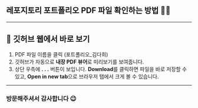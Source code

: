 ## 레포지토리 포트폴리오 PDF 파일 확인하는 방법 📄✨

---

## 🔎 깃허브 웹에서 바로 보기

1. PDF 파일 이름을 클릭 (포트폴리오_김다희)
2. 깃허브가 자동으로 **내장 PDF 뷰어**로 미리보기를 보여줍니다.
3. 상단 우측에 **. . .** 버튼이 보입니다. **Download**를 클릭하면 파일을 바로 저장할 수 있고, **Open in new tab**으로 브라우저 탭에서 크게 볼 수 있습니다.

---

### 방문해주셔서 감사합니다 😉
